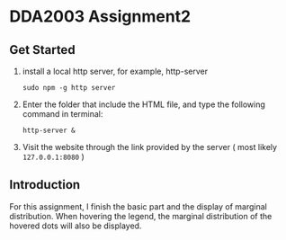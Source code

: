 # DDA2003 Assignment2

## Get Started
1. install a local http server, for example, http-server
    ```
    sudo npm -g http server
    ```

2. Enter the folder that include the HTML file, and type the following command in terminal:
    ```
    http-server &
    ```

3. Visit the website through the link provided by the server ( most likely `127.0.0.1:8080` )

## Introduction
For this assignment, I finish the basic part and the display of marginal distribution. When hovering the legend, the marginal distribution of the hovered dots will also be displayed.